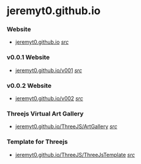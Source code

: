 # jeremyt0.github.io

### Website

- [jeremyt0.github.io](https://jeremyt0.github.io/)
_[src](index.html)_

### v0.0.1 Website

- [jeremyt0.github.io/v001](https://jeremyt0.github.io/v001/)
_[src](/v001/index.html)_
### v0.0.2 Website

- [jeremyt0.github.io/v002](https://jeremyt0.github.io/v002/)
_[src](/v002/index.html)_

### Threejs Virtual Art Gallery
- [jeremyt0.github.io/ThreeJS/ArtGallery](https://jeremyt0.github.io/ThreeJS/ArtGallery.html)
_[src](ThreeJS/ArtGallery.html)_


### Template for Threejs

- [jeremyt0.github.io/ThreeJS/ThreeJsTemplate](https://jeremyt0.github.io/ThreeJS/ThreeJsTemplate.html)
_[src](ThreeJS/ThreeJsTemplate.html)_


